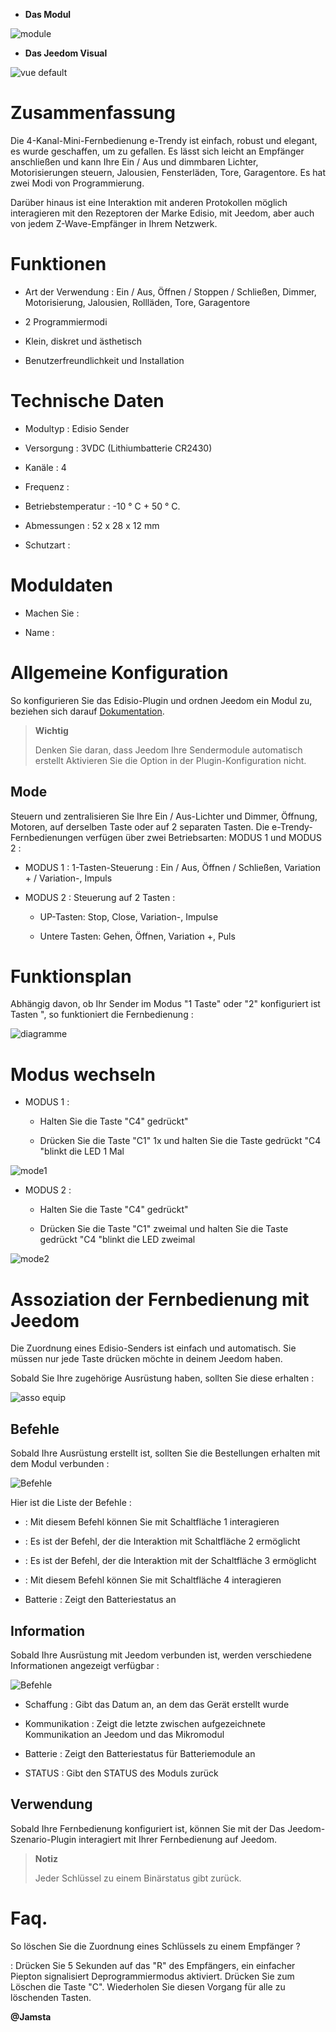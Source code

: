 -   **Das Modul**

![module](images/etc4/module.jpg)

-   **Das Jeedom Visual**

![vue default](images/etc4/vue_default.jpg)

Zusammenfassung 
======

Die 4-Kanal-Mini-Fernbedienung e-Trendy ist einfach, robust und elegant,
es wurde geschaffen, um zu gefallen. Es lässt sich leicht an Empfänger anschließen und
kann Ihre Ein / Aus und dimmbaren Lichter, Motorisierungen steuern,
Jalousien, Fensterläden, Tore, Garagentore. Es hat zwei Modi von
Programmierung.

Darüber hinaus ist eine Interaktion mit anderen Protokollen möglich
interagieren mit den Rezeptoren der Marke Edisio, mit Jeedom, aber
auch von jedem Z-Wave-Empfänger in Ihrem Netzwerk.

Funktionen 
=========

-   Art der Verwendung : Ein / Aus, Öffnen / Stoppen / Schließen, Dimmer,
    Motorisierung, Jalousien, Rollläden, Tore, Garagentore

-   2 Programmiermodi

-   Klein, diskret und ästhetisch

-   Benutzerfreundlichkeit und Installation

Technische Daten 
===========================

-   Modultyp : Edisio Sender

-   Versorgung : 3VDC (Lithiumbatterie CR2430)

-   Kanäle : 4

-   Frequenz : 

-   Betriebstemperatur : -10 ° C + 50 ° C.

-   Abmessungen : 52 x 28 x 12 mm

-   Schutzart : 

Moduldaten 
=================

-   Machen Sie : 

-   Name : 

Allgemeine Konfiguration 
======================

So konfigurieren Sie das Edisio-Plugin und ordnen Jeedom ein Modul zu,
beziehen sich darauf
[Dokumentation](https://www.jeedom.fr/doc/Dokumentation/plugins/edisio/de_DE/edisio.html).

> **Wichtig**
>
> Denken Sie daran, dass Jeedom Ihre Sendermodule automatisch erstellt
> Aktivieren Sie die Option in der Plugin-Konfiguration nicht.

Mode 
---------

Steuern und zentralisieren Sie Ihre Ein / Aus-Lichter und Dimmer,
Öffnung, Motoren, auf derselben Taste oder auf 2 separaten Tasten. Die
e-Trendy-Fernbedienungen verfügen über zwei Betriebsarten: MODUS 1 und MODUS 2
:

-   MODUS 1 : 1-Tasten-Steuerung : Ein / Aus, Öffnen / Schließen,
    Variation + / Variation-, Impuls

-   MODUS 2 : Steuerung auf 2 Tasten :

    -   UP-Tasten: Stop, Close, Variation-, Impulse

    -   Untere Tasten: Gehen, Öffnen, Variation +, Puls

Funktionsplan 
===========================

Abhängig davon, ob Ihr Sender im Modus "1 Taste" oder "2" konfiguriert ist
Tasten ", so funktioniert die Fernbedienung :

![diagramme](images/etc4/diagramme.jpg)

Modus wechseln 
===============

-   MODUS 1 :

    -   Halten Sie die Taste "C4" gedrückt"

    -   Drücken Sie die Taste "C1" 1x und halten Sie die Taste gedrückt
        "C4 "blinkt die LED 1 Mal

![mode1](images/etc4/mode1.jpg)

-   MODUS 2 :

    -   Halten Sie die Taste "C4" gedrückt"

    -   Drücken Sie die Taste "C1" zweimal und halten Sie die Taste gedrückt
        "C4 "blinkt die LED zweimal

![mode2](images/etc4/mode2.jpg)

Assoziation der Fernbedienung mit Jeedom 
=======================================

Die Zuordnung eines Edisio-Senders ist einfach und
automatisch. Sie müssen nur jede Taste drücken
möchte in deinem Jeedom haben.

Sobald Sie Ihre zugehörige Ausrüstung haben, sollten Sie diese erhalten :

![asso equip](images/etc4/asso_equip.jpg)

Befehle 
---------

Sobald Ihre Ausrüstung erstellt ist, sollten Sie die Bestellungen erhalten
mit dem Modul verbunden :

![Befehle](images/etc4/commandes.jpg)

Hier ist die Liste der Befehle :

-    : Mit diesem Befehl können Sie mit Schaltfläche 1 interagieren

-    : Es ist der Befehl, der die Interaktion mit Schaltfläche 2 ermöglicht

-    : Es ist der Befehl, der die Interaktion mit der Schaltfläche 3 ermöglicht

-    : Mit diesem Befehl können Sie mit Schaltfläche 4 interagieren

-   Batterie : Zeigt den Batteriestatus an

Information 
------------

Sobald Ihre Ausrüstung mit Jeedom verbunden ist, werden verschiedene Informationen angezeigt
verfügbar :

![Befehle](images/etc4/infos.jpg)

-   Schaffung : Gibt das Datum an, an dem das Gerät erstellt wurde

-   Kommunikation : Zeigt die letzte zwischen aufgezeichnete Kommunikation an
    Jeedom und das Mikromodul

-   Batterie : Zeigt den Batteriestatus für Batteriemodule an

-   STATUS : Gibt den STATUS des Moduls zurück

Verwendung 
-----------

Sobald Ihre Fernbedienung konfiguriert ist, können Sie mit der
Das Jeedom-Szenario-Plugin interagiert mit Ihrer Fernbedienung auf Jeedom.

> **Notiz**
>
> Jeder Schlüssel zu einem Binärstatus gibt zurück.

Faq. 
======

So löschen Sie die Zuordnung eines Schlüssels zu einem Empfänger ?

:   Drücken Sie 5 Sekunden auf das "R" des Empfängers, ein einfacher Piepton signalisiert
    Deprogrammiermodus aktiviert. Drücken Sie zum Löschen die Taste "C".
    Wiederholen Sie diesen Vorgang für alle zu löschenden Tasten.

**@Jamsta**

